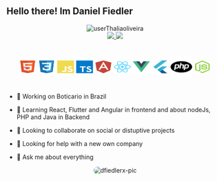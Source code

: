 ## Hello there! Im Daniel Fiedler

  <div align="center">
  <div>
  <img align="center" src="https://github-readme-streak-stats.herokuapp.com/?user=dfiedlerx&theme=light" alt="userThaliaoliveira" />
  </div>
  <a href="https://github.com/dfiedlerx">
  <img height="155em" src="https://github-readme-stats.vercel.app/api?username=dfiedlerx&show_icons=true&theme=light&include_all_commits=true&count_private=true"/>
  <img height="155em" src="https://github-readme-stats.vercel.app/api/top-langs/?username=dfiedlerx&layout=compact&langs_count=7&theme=light"/>
  </a>

</div>

    
  <div align="center" style="margin-top: 20px; margin-bottom: 35px; display: inline_block"><br>
      <img align="center" alt="dfiedlerx-HTML" height="30" width="40" src="https://raw.githubusercontent.com/devicons/devicon/master/icons/html5/html5-original.svg">
  <img align="center" alt="dfiedlerx-CSS" height="30" width="40" src="https://raw.githubusercontent.com/devicons/devicon/master/icons/css3/css3-original.svg">
  <img align="center" alt="dfiedlerx-Js" height="30" width="40" src="https://raw.githubusercontent.com/devicons/devicon/master/icons/javascript/javascript-plain.svg">
    <img align="center" alt="dfiedlerx-Typescript" height="30" width="40" src="https://raw.githubusercontent.com/devicons/devicon/master/icons/typescript/typescript-plain.svg">
    <img align="center" alt="dfiedlerx-Angular" height="30" width="40" src="https://raw.githubusercontent.com/devicons/devicon/master/icons/angularjs/angularjs-plain.svg">
  <img align="center" alt="dfiedlerx-React" height="30" width="40" src="https://raw.githubusercontent.com/devicons/devicon/master/icons/react/react-original.svg">
    <img align="center" alt="dfiedlerx-Vue" height="30" width="40" src="https://raw.githubusercontent.com/devicons/devicon/master/icons/vuejs/vuejs-original.svg">
    <img align="center" alt="dfiedlerx-Flutter" height="30" width="40" src="https://raw.githubusercontent.com/devicons/devicon/master/icons/flutter/flutter-original.svg">
    
  <img align="center" alt="dfiedlerx-php" height="50" src="https://raw.githubusercontent.com/devicons/devicon/master/icons/php/php-plain.svg">
    <img align="center" alt="dfiedlerx-Node" height="30" width="40" src="https://raw.githubusercontent.com/devicons/devicon/master/icons/nodejs/nodejs-plain.svg">
</div>
  
  <div>
  
- 🔭 Working on Boticario in Brazil
- 🌱 Learning React, Flutter and Angular in frontend and about nodeJs, PHP and Java in Backend
- 👯 Looking to collaborate on social or distuptive projects
- 🤔 Looking for help with a new own company
- 💬 Ask me about everything

  </div>

 <div align="center">
      <img alt="dfiedlerx-pic" height="200" style="border-radius:50px;" src="https://assets.pokemon.com/assets/cms2/img/pokedex/full/384_f2.png">
  </div>

  
